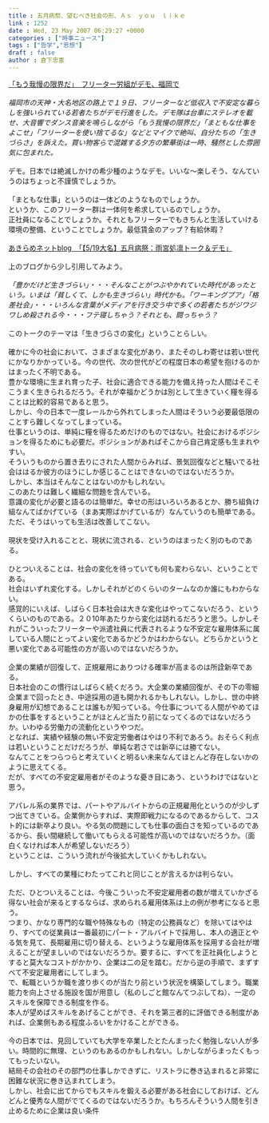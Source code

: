 ```yaml
---
title : 五月病祭、望むべき社会の形、Ａｓ　ｙｏｕ　ｌｉｋｅ
link : 1252
date : Wed, 23 May 2007 06:29:27 +0000
categories : ["時事ニュース"]
tags : ["哲学","思想"]
draft : false
author : 倉下忠憲
---
```


<A HREF="http://www.asahi.com/national/update/0519/SEB200705190017.html" TARGET="_blank">「もう我慢の限界だ」　フリーター労組がデモ、福岡で</A><BR><BR><I>福岡市の天神・大名地区の路上で１９日、フリーターなど低収入で不安定な暮らしを強いられている若者たちがデモ行進をした。デモ隊は台車にステレオを載せ、大音響でダンス音楽を鳴らしながら「もう我慢の限界だ」「まともな仕事をよこせ」「フリーターを使い捨てるな」などとマイクで絶叫、自分たちの「生きづらさ」を訴えた。買い物客らで混雑する夕方の繁華街は一時、騒然とした雰囲気に包まれた。</I><BR><BR>デモ。日本では絶滅しかけの希少種のようなデモ。いいな～楽しそう、なんていうのはちょっと不謹慎でしょうか。<BR><BR>「まともな仕事」というのは一体どのようなものでしょうか。<BR>というか、このフリーター群は一体何を希求しているのでしょうか。<BR>正社員になることでしょうか。それともフリーターでもきちんと生活していける環境の整備、ということでしょうか。最低賃金のアップ？有給休暇？<BR><BR><A HREF="http://blog.fuku-heiwa.main.jp/?eid=629331" TARGET="_blank">あきらめネットblog　「【5/19大名】五月病祭：雨宮処凛トーク＆デモ」</A><BR><BR>上のブログから少し引用してみよう。<BR><BR><I>「豊かだけど生きづらい」・・・そんなことがつぶやかれていた時代があったという。いまは「貧しくて、しかも生きづらい」時代かも。「ワーキングプア」「格差社会」・・・いろんな言葉がメディアを行き交う中で多くの若者たちがジワジワしめ殺される今・・・フテ寝しちゃう？それとも、闘っちゃう？</I><BR><BR>このトークのテーマは「生きづらさの変化」ということらしい。<BR><BR>確かに今の社会において、さまざまな変化があり、またそのしわ寄せは若い世代にかなりかかっている。今の世代、次の世代がどの程度日本の希望を抱けるのかはまったく不明である。<BR>豊かな環境に生まれ育った子、社会に適合できる能力を備え持った人間はそこそこうまく生きられるだろう。それが幸福かどうかは別として生きていく糧を得ることは比較的容易であると思う。<BR>しかし、今の日本で一度レールから外れてしまった人間はそういう必要最低限のことすら難しくなってしまっている。<BR>仕事というのは、単純に糧を得るためだけのものではない。社会におけるポジションを得るためにも必要だ。ポジションがあればそこから自己肯定感も生まれやすい。<BR>そういうものから置き去りにされた人間からみれば、景気回復などと騒いでる社会ははるか彼方のほうにしか感じることはできないのではないだろうか。<BR>しかし、本当はそんなことはないのかもしれない。<BR>このあたりは難しく繊細な問題を含んでいる。<BR>意識の変化が必要と語るのは簡単だ。幸せの形はいろいろあるとか、勝ち組負け組なんてばかげている（まあ実際ばかげているが）なんていうのも簡単である。<BR>ただ、そうはいっても生活は改善してこない。<BR><BR>現状を受け入れることと、現状に流される、というのはまったく別のものである。<BR><BR>ひとついえることは、社会の変化を待っていても何も変わらない、ということである。<BR>社会はいずれ変化する。しかしそれがどのくらいのタームなのか誰にもわからない。<BR>感覚的にいえば、しばらく日本社会は大きな変化はやってこないだろう、というくらいのものである。２０10年あたりから変化は訪れるだろうと思う。しかしそれがこういったフリーターや派遣社員に代表されるような不安定な雇用体系に属している人間にとってよい変化であるかどうかはわからない。どちらかというと悪い変化である可能性の方が高いのではないだろうか。<BR><BR>企業の業績が回復して、正規雇用にありつける確率が高まるのは所詮新卒である。<BR>日本社会のこの慣行はしばらく続くだろう。大企業の業績回復が、その下の零細企業まで回ったとき、中途採用の道も開かれるかもしれない。しかし、世の中終身雇用が幻想であることは誰もが知っている。今仕事についてる人間がやめてほかの仕事をするということがほとんど当たり前になってくるのではないだろうか。いわゆる労働力の流動化というやつだ。<BR>となれば、実績や経験の無い不安定労働者はやはり不利であろう。おそらく利点は若いということだけだろうが、単純な若さでは新卒には勝てない。<BR>なんてことをつらつらと考えていくと明るい未来なんてほとんど存在しないかのように思えてくる。<BR>だが、すべての不安定雇用者がそのような憂き目にあう、というわけではないと思う。<BR><BR>アパレル系の業界では、パートやアルバイトからの正規雇用化というのが少しずつ出てきている。企業側からすれば、実際即戦力になるのであるからして、コスト的には新卒より良い。やる気の問題にしても仕事の面白さを知っているのであるから、長い間継続して働いてもらえる可能性が高いのではないだろうか。（面白くなければ本人が希望しないだろう）<BR>ということは、こういう流れが今後拡大していくかもしれない。<BR><BR>しかし、すべての業種にわたってこれと同じことが言えるかは判らない。<BR><BR>ただ、ひとついえることは、今後こういった不安定雇用者の数が増えていかざる得ない社会が来るとするならば、求められる雇用体系は上の例が参考になると思う。<BR>つまり、かなり専門的な職や特殊なもの（特定の公務員など）を除いてはやはり、すべての従業員は一番最初にパート・アルバイトで採用し、本人の適正とやる気を見て、長期雇用に切り替える、というような雇用体系を採用する会社が増えることが望ましいのではないだろうか。要するに、すべてを正社員化しようとすると莫大なコストがかかり、企業は二の足を踏む。だから逆の手順で、まずすべて不安定雇用者にしてしまう。<BR>で、転職というか職を渡り歩くのが当たり前という状況を構築してしまう。職業能力を向上させる施設を国が用意し（私のしごと館なんてつぶしてね）、一定のスキルを保障できる制度を作る。<BR>本人が望めばスキルをあげることができ、それを第三者的に評価できる制度があれば、企業側もある程度ふるいをかけることができる。<BR><BR>今の日本では、見回していても大学を卒業したとたんまったく勉強しない人が多い。時間的に無理、というのもあるのかもしれない。しかしながらまったくもってもったいない。<BR>結局その会社のその部門の仕事しかできずに、リストラに巻き込まれると非常に困難な状況に巻き込まれてしまう。<BR>しかし、社会に出てからでもスキルを鍛える必要がある社会にしておけば、どんどんと優秀な人間がでてくるのではないだろうか。もちろんそういう人間を引き止めるために企業は良い条件